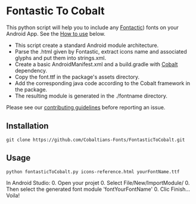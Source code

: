 Fontastic To Cobalt
===================

This python script will help you to include any [Fontactic](http://fontastic.me/)) fonts on your Android App. See the [How to use](#usage) below.

* This script create a standard Android module architecture.
* Parse the .html given by Fontastic, extract icons name and associated glyphs and put them into strings.xml.
* Create a basic AndroidManifest.xml and a build.gradle with [Cobalt](http://cobaltians.org/) dependency.
* Copy the font.ttf in the package's assets directory.
* Add the corresponding java code according to the Cobalt framework in the package.
* The resulting module is generated in the ./fontname directory.

Please see our [contributing guidelines](CONTRIBUTING.md) before reporting an issue.

Installation
-----------

```
git clone https://github.com/Cobaltians-Fonts/FontasticToCobalt.git
```

Usage
-----

```
python fontasticToCobalt.py icons-reference.html yourFontName.ttf
```

In Android Studio:
0. Open your projet
0. Select File/New/ImportModule/
0. Then select the generated font module 'fontYourFontName'
0. Clic Finish... Voila!
